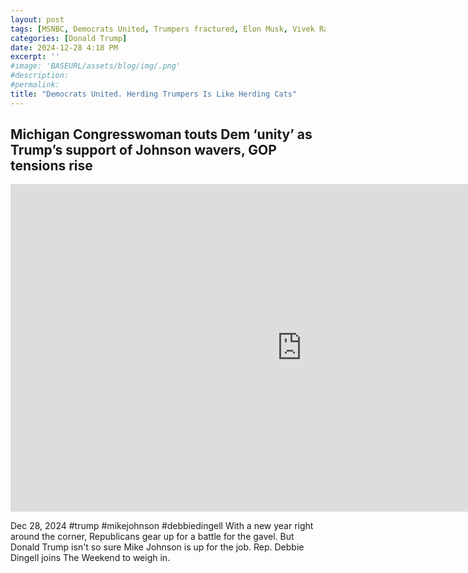 ```yaml
---
layout: post
tags: [MSNBC, Democrats United, Trumpers fractured, Elon Musk, Vivek Ramaswamy, government shutdown, politics]
categories: [Donald Trump]
date: 2024-12-28 4:18 PM
excerpt: ''
#image: 'BASEURL/assets/blog/img/.png'
#description:
#permalink:
title: "Democrats United. Herding Trumpers Is Like Herding Cats"
---
```



## Michigan Congresswoman touts Dem ‘unity’ as Trump’s support of Johnson wavers, GOP tensions rise

<iframe width="932" height="524" src="https://www.youtube.com/embed/HCKMOAg2pj4" title="Michigan Congresswoman touts Dem ‘unity’ as Trump’s support of Johnson wavers, GOP tensions rise" frameborder="0" allow="accelerometer; autoplay; clipboard-write; encrypted-media; gyroscope; picture-in-picture; web-share" referrerpolicy="strict-origin-when-cross-origin" allowfullscreen></iframe>

Dec 28, 2024  #trump #mikejohnson #debbiedingell
With a new year right around the corner, Republicans gear up for a battle for the gavel. But Donald Trump isn't so sure Mike Johnson is up for the job. Rep. Debbie Dingell joins The Weekend to weigh in.

